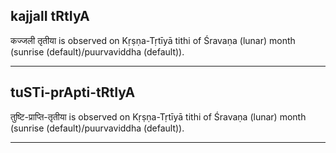 ## kajjalI tRtIyA
कज्जली तृतीया is observed on Kṛṣṇa-Tṛtīyā tithi of Śravaṇa (lunar) month (sunrise (default)/puurvaviddha (default)).



---
## tuSTi-prApti-tRtIyA
तुष्टि-प्राप्ति-तृतीया is observed on Kṛṣṇa-Tṛtīyā tithi of Śravaṇa (lunar) month (sunrise (default)/puurvaviddha (default)).



---
